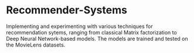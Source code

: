 # Recommender-Systems
Implementing and experimenting with various techniques for recommendation sytems, ranging from classical Matrix factorization to Deep Neural Network-based models. The models are trained and tested on the MovieLens datasets.
